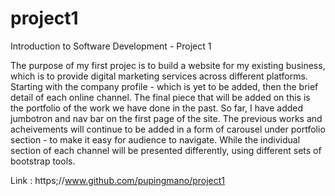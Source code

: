 # project1
Introduction to Software Development - Project 1

The purpose of my first projec is to build a website for my existing business, which is to provide digital marketing services across different platforms.
Starting with the company profile - which is yet to be added, then the brief detail of each online channel. The final piece that will be added on this is the portfolio of the work we have done in the past.
So far, I have added jumbotron and nav bar on the first page of the site.
The previous works and acheivements will continue to be added in a form of carousel under portfolio section - to make it easy for audience to navigate.
While the individual section of each channel will be presented differently, using different sets of bootstrap tools.

Link : https;//www.github.com/pupingmano/project1
